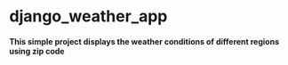 # django_weather_app
#### This simple project displays the weather conditions of different regions using zip code

